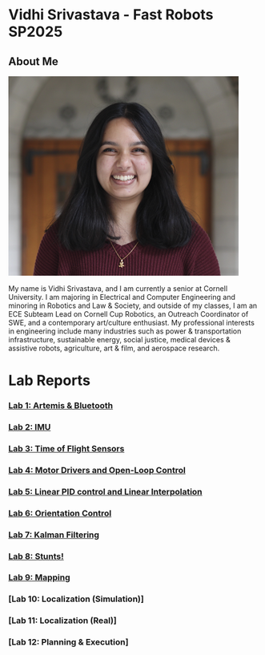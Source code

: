 # Vidhi Srivastava - Fast Robots SP2025
## About Me
<img src="images/CCRT_2024_Cropped.png">

My name is Vidhi Srivastava, and I am currently a senior at Cornell University. I am majoring in Electrical and Computer Engineering and minoring in Robotics and Law & Society, and outside of my classes, I am an ECE Subteam Lead on Cornell Cup Robotics, an Outreach Coordinator of SWE, and a contemporary art/culture enthusiast. My professional interests in engineering include many industries such as power & transportation infrastructure, sustainable energy, social justice, medical devices & assistive robots, agriculture, art & film, and aerospace research.

# Lab Reports
### [Lab 1: Artemis & Bluetooth](./LabOne.md)
### [Lab 2: IMU](./LabTwo.md)
### [Lab 3: Time of Flight Sensors](./LabThree.md)
### [Lab 4: Motor Drivers and Open-Loop Control](./LabFour.md)
### [Lab 5: Linear PID control and Linear Interpolation](./LabFive.md)
### [Lab 6: Orientation Control](./LabSix.md)
### [Lab 7: Kalman Filtering](./LabSeven.md)
### [Lab 8: Stunts!](./LabEight.md)
### [Lab 9: Mapping](./LabNine.md)
### [Lab 10: Localization (Simulation)]
### [Lab 11: Localization (Real)]
### [Lab 12: Planning & Execution]
